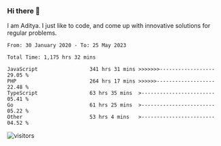 ### Hi there 👋

I am Aditya. I just like to code, and come up with innovative solutions for regular problems.

<!--START_SECTION:waka-->

```text
From: 30 January 2020 - To: 25 May 2023

Total Time: 1,175 hrs 32 mins

JavaScript                 341 hrs 31 mins >>>>>>>------------------   29.05 %
PHP                        264 hrs 17 mins >>>>>>-------------------   22.48 %
TypeScript                 63 hrs 35 mins  >------------------------   05.41 %
Go                         61 hrs 25 mins  >------------------------   05.22 %
Other                      53 hrs 4 mins   >------------------------   04.52 %
```

<!--END_SECTION:waka-->

![visitors](https://visitor-badge.glitch.me/badge?page_id=BrainBuzzer.visitor-badge&left_color=green&right_color=red)
